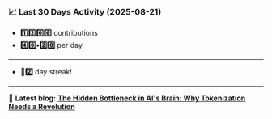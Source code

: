 <!--START_STATS-->
### 📈 Last 30 Days Activity (2025-08-21)  
- **1️⃣2️⃣0️⃣6️⃣** contributions  
- **4️⃣0️⃣•2️⃣0️⃣** per day
---
- **🎱2️⃣** day streak!
---
📝 **Latest blog:** [**The Hidden Bottleneck in AI's Brain: Why Tokenization Needs a Revolution**](https://andriak.com/blog/tokenization-revolution)
<!--END_STATS-->
